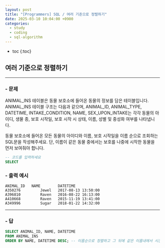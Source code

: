 ```yaml
---
layout: post
title: "[Programmers] SQL / 여러 기준으로 정렬하기"
date: 2025-03-10 10:04:00 +0900
categories: 
  - study
  - coding
  - sql-algorithm
---
```


* toc
{:toc}

## 여러 기준으로 정렬하기

---

### - 문제

ANIMAL_INS 테이블은 동물 보호소에 들어온 동물의 정보를 담은 테이블입니다. ANIMAL_INS 테이블 구조는 다음과 같으며, ANIMAL_ID, ANIMAL_TYPE, DATETIME, INTAKE_CONDITION, NAME, SEX_UPON_INTAKE는 각각 동물의 아이디, 생물 종, 보호 시작일, 보호 시작 시 상태, 이름, 성별 및 중성화 여부를 나타냅니다.

동물 보호소에 들어온 모든 동물의 아이디와 이름, 보호 시작일을 이름 순으로 조회하는 SQL문을 작성해주세요. 단, 이름이 같은 동물 중에서는 보호를 나중에 시작한 동물을 먼저 보여줘야 합니다.

```sql
-- 코드를 입력하세요
SELECT
```

### - 출력 예시

```
ANIMAL_ID	NAME	    DATETIME
A350276	        Jewel	2017-08-13 13:50:00
A396810	        Raven	2016-08-22 16:13:00
A410668	        Raven	2015-11-19 13:41:00
A349996	        Sugar	2018-01-22 14:32:00
```

<!-- >  -->

---

### - 답

```sql
SELECT ANIMAL_ID, NAME, DATETIME
FROM ANIMAL_INS
ORDER BY NAME, DATETIME DESC; -- 이름순으로 정렬하고 그 뒤에 같은 이름내에서 시간을 기준으로 내림차순으로 정렬
```

<!--  -->
